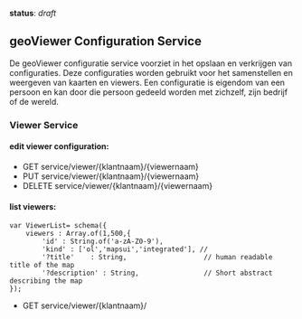 **status**: *draft*


## geoViewer Configuration Service ##

De geoViewer configuratie service voorziet in het opslaan en verkrijgen van configuraties. Deze configuraties worden gebruikt voor het samenstellen en weergeven van kaarten en viewers. Een configuratie is eigendom van een persoon en kan door die persoon gedeeld worden met zichzelf, zijn bedrijf of de wereld. 



### Viewer Service

#### edit viewer configuration: ####

- GET service/viewer/{klantnaam}/{viewernaam}
- PUT service/viewer/{klantnaam}/{viewernaam}
- DELETE service/viewer/{klantnaam}/{viewernaam}

#### list viewers: ####

	var ViewerList= schema({
		viewers : Array.of(1,500,{
			'id' : String.of('a-zA-Z0-9'),			
			'kind' : ['ol','mapsui','integrated'], //
			'?title'	: String,					// human readable title of the map
			'?description' : String,				// Short abstract describing the map
	});

- GET service/viewer/{klantnaam}/

